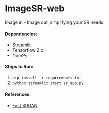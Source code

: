 # ImageSR-web
Image in - Image out, simplifying your SR needs.

#### Dependencies:
- Streamlit
- Tensorflow 2.x
- NumPy

#### Steps to Run:
1. ```pip install -r requirements.txt```
2. ```python streamlit start sr_app.py```

#### References:

- [Fast SRGAN](https://github.com/HasnainRaz/Fast-SRGAN)
